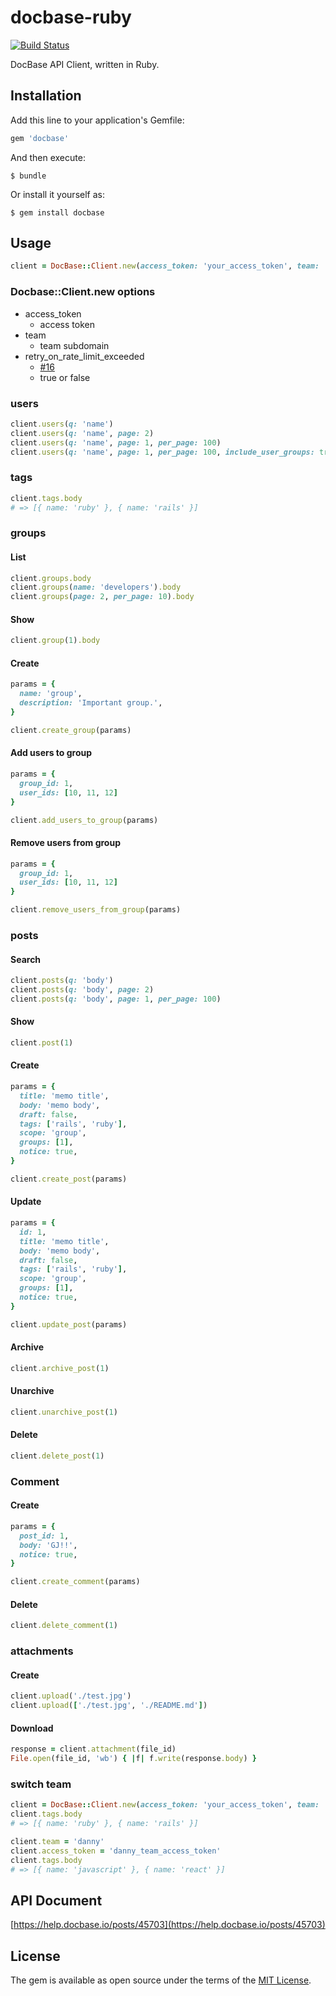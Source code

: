 # docbase-ruby

[![Build Status](https://travis-ci.org/krayinc/docbase-ruby.svg?branch=master)](https://travis-ci.org/krayinc/docbase-ruby)

DocBase API Client, written in Ruby.

## Installation

Add this line to your application's Gemfile:

```ruby
gem 'docbase'
```

And then execute:

    $ bundle

Or install it yourself as:

    $ gem install docbase

## Usage

```ruby
client = DocBase::Client.new(access_token: 'your_access_token', team: 'your_team')
```

### Docbase::Client.new options

* access_token
    * access token
* team
    * team subdomain
* retry_on_rate_limit_exceeded
    * [#16](https://github.com/krayinc/docbase-ruby/issues/16)
    * true or false

### users

```ruby
client.users(q: 'name')
client.users(q: 'name', page: 2)
client.users(q: 'name', page: 1, per_page: 100)
client.users(q: 'name', page: 1, per_page: 100, include_user_groups: true)
```

### tags

```ruby
client.tags.body
# => [{ name: 'ruby' }, { name: 'rails' }]
```

### groups

#### List

```ruby
client.groups.body
client.groups(name: 'developers').body
client.groups(page: 2, per_page: 10).body
```

#### Show

```ruby
client.group(1).body
```

#### Create

```ruby
params = {
  name: 'group',
  description: 'Important group.',
}

client.create_group(params)
```

#### Add users to group

```ruby
params = {
  group_id: 1,
  user_ids: [10, 11, 12]
}

client.add_users_to_group(params)
```

#### Remove users from group

```ruby
params = {
  group_id: 1,
  user_ids: [10, 11, 12]
}

client.remove_users_from_group(params)
```

### posts

#### Search

```ruby
client.posts(q: 'body')
client.posts(q: 'body', page: 2)
client.posts(q: 'body', page: 1, per_page: 100)
```

#### Show

```ruby
client.post(1)
```

#### Create

```ruby
params = {
  title: 'memo title',
  body: 'memo body',
  draft: false,
  tags: ['rails', 'ruby'],
  scope: 'group',
  groups: [1],
  notice: true,
}

client.create_post(params)
```

#### Update

```ruby
params = {
  id: 1,
  title: 'memo title',
  body: 'memo body',
  draft: false,
  tags: ['rails', 'ruby'],
  scope: 'group',
  groups: [1],
  notice: true,
}

client.update_post(params)
```

#### Archive

```ruby
client.archive_post(1)
```

#### Unarchive

```ruby
client.unarchive_post(1)
```

#### Delete

```ruby
client.delete_post(1)
```

### Comment

#### Create

```ruby
params = {
  post_id: 1,
  body: 'GJ!!',
  notice: true,
}

client.create_comment(params)
```

#### Delete

```ruby
client.delete_comment(1)
```

### attachments

#### Create

```ruby
client.upload('./test.jpg')
client.upload(['./test.jpg', './README.md'])
```

#### Download

```ruby
response = client.attachment(file_id)
File.open(file_id, 'wb') { |f| f.write(response.body) }
```

### switch team

```ruby
client = DocBase::Client.new(access_token: 'your_access_token', team: 'kray')
client.tags.body
# => [{ name: 'ruby' }, { name: 'rails' }]

client.team = 'danny'
client.access_token = 'danny_team_access_token'
client.tags.body
# => [{ name: 'javascript' }, { name: 'react' }]
```

## API Document

[https://help.docbase.io/posts/45703](https://help.docbase.io/posts/45703)

## License

The gem is available as open source under the terms of the [MIT License](http://opensource.org/licenses/MIT).

